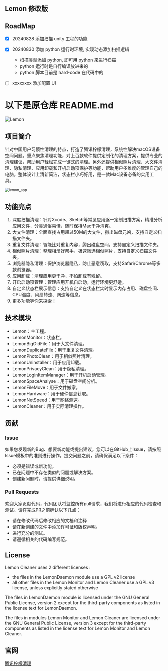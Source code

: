 ## Lemon 修改版

## RoadMap
- [x] 20240828 添加扫描 unity 工程的功能
- [x] 20240830 添加 python 运行时环境, 实现动态添加扫描逻辑
    * 扫描类型添加 python, 即可用 python 来进行扫描
    * python 运行时是自行编译放进来的
    * python 脚本目前是 hard-code 在代码中的
- [ ] xxxxxxxx 添加配置 UI


##

# 以下是原仓库 README.md

![Lemon](Resource/lemon_banner.png)
## 项目简介
针对中国用户习惯性清理的特点，打造了腾讯柠檬清理，系统性解决macOS设备空间问题。重点聚焦清理功能，对上百款软件提供定制化的清理方案，提供专业的清理建议，帮助用户轻松完成一键式的清理。另外还提供相似照片清理、大文件清理、隐私清理、应用卸载和开机启动项保护等功能，帮助用户多维度的管理自己的电脑。整体设计上清新简洁，状态栏小巧好用，是一款Mac设备必备的实用工具。

<img src="Resource/lemon_app.png" alt="lemon_app" style="zoom:80%;" />

## 功能亮点

1. 深度扫描清理：针对Xcode、Sketch等常见应用逐一定制扫描方案，精准分析应用文件，分类通俗易懂，随时保持Mac干净清爽。
2. 大文件清理：全面查找占用超过50M的大文件，揪出磁盘元凶，支持自定义扫描文件夹。
3. 重复文件清理：智能比对重复内容，腾出磁盘空间，支持自定义扫描文件夹。
4. 相似照片清理：整理相册好帮手，极速筛选相似照片，支持自定义扫描文件夹。
5. 浏览器隐私清理：保护浏览器隐私，防止恶意窃取，支持Safari/Chrome等多款浏览器。
6. 应用卸载：清理应用更干净，不怕卸载有残留。
7. 开启启动项管理：管理应用开机自启动，运行环境更舒适。
8. 自定义状态栏展示信息：支持自定义在状态栏实时显示内存占用、磁盘空间、CPU温度、风扇转速、网速等信息。
9. 更多功能等你来探索！


## 技术模块
- Lemon：主工程。
- LemonMonitor：状态栏。
- LemonBigOldFile：用于大文件清理。
- LemonDuplicateFile：用于重复文件清理。
- LemonPhotoClean：用于相似照片清理。
- LemonUninstaller：用于应用卸载。
- LemonPrivacyClean：用于隐私清理。
- LemonLoginItemManager：用于开机启动管理。
- LemonSpaceAnalyse：用于磁盘空间分析。
- LemonFileMove：用于文件搬家。
- LemonHardware：用于硬件信息获取。
- LemonNetSpeed：用于网络测速。
- LemonCleaner：用于实际清理操作。


## 贡献
### Issue
如果您发现新的Bug、想要新功能或提出建议，您可以在GitHub上Issue，请按照Issue模板中的准则进行操作。提交问题之前，请确保满足以下条件：

- 必须是错误或新功能。
- 已在问题中不存在类似的问题或解决方案。
- 创建新问题时，请提供详细说明。

### Pull Requests
欢迎大家贡献代码，代码团队将监控所有pull请求，我们将进行相应的代码检查和测试。请在完成PR之前确认以下几点：

- 请在修改代码后修改相应的文档和注释
- 请在新创建的文件中添加许可证和版权声明。
- 进行充分的测试。
- 请遵循相关的代码编写规范。


## License
Lemon Cleaner uses 2 different licenses :

- the files in the LemonDaemon module use a GPL v2 license
- all other files in the Lemon Monitor and Lemon Cleaner use a GPL v3 license, unless explicitly stated otherwise

The files in LemonDaemon module is licensed under the GNU General Public License, version 2 except for the third-party components as listed in the license text for LemonDaemon.

The files in modules Lemon Monitor and Lemon Cleaner are licensed under the GNU General Public License, version 3 except for the third-party components as listed in the license text for Lemon Monitor and Lemon Cleaner.


## 官网
[腾讯柠檬清理](https://lemon.qq.com)


